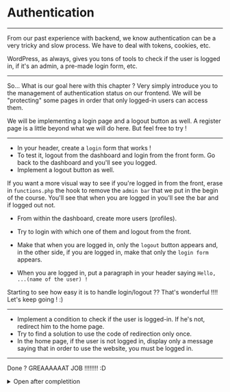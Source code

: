 # Authentication

---

From our past experience with backend, we know authentication can be a very tricky and slow process. We have to deal with tokens, cookies, etc.

WordPress, as always, gives you tons of tools to check if the user is logged in, if it's an admin, a pre-made login form, etc.

---

So... What is our goal here with this chapter ? Very simply introduce you to the management of authentication status on our frontend. We will be "protecting" some pages in order that only logged-in users can access them.

We will be implementing a login page and a logout button as well. A register page is a little beyond what we will do here. But feel free to try !

---

- In your header, create a `login` form that works !
- To test it, logout from the dashboard and login from the front form. Go back to the dashboard and you'll see you logged.
- Implement a logout button as well.

If you want a more visual way to see if you're logged in from the front, erase in `functions.php` the hook to remove the `admin bar` that we put in the begin of the course. You'll see that when you are logged in you'll see the bar and if logged out not.

- From within the dashboard, create more users (profiles).
- Try to login with which one of them and logout from the front.

- Make that when you are logged in, only the `logout` button appears and, in the other side, if you are logged in, make that only the `login form` appears.

- When you are logged in, put a paragraph in your header saying `Hello, ...(name of the user) !`

Starting to see how easy it is to handle login/logout ?? That's wonderful !!!! Let's keep going ! :)

---

- Implement a condition to check if the user is logged-in. If he's not, redirect him to the home page.
- Try to find a solution to use the code of redirection only once.
- In the home page, if the user is not logged in, display only a message saying that in order to use the website, you must be logged in.

---

Done ? GREAAAAAAT JOB !!!!!!!! :D

<details>
<summary>Open after completition</summary>

```php
// Generates an input for username/password already linked to the logic to
login.
<?php wp_login_form(array('echo' =>
true)); ?>

// Link to automatically logout
<a href="<?php echo wp_logout_url(get_permalink()); ?>">Logout</a>

// Condition to check if logged-in and redirection to home page
<?php
if (!is_user_logged_in()) {
    wp_redirect(home_url());
    // Exit script. Stops the page to continue being read.
    exit;
}
?>

// Echo user's username
<?php
global $current_user;
echo $current_user->user_login;
?>
```

</details>
